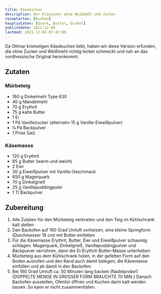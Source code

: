 ```yaml
---
title: Käsekuchen
description: Der Klassiker ohne Weißmehl und Zucker
rezeptarten: [Kuchen]
hauptzutaten: [Quark, Butter, Dinkel]
publishdate: 2021-12-04
lastmod: 2021-12-04 07:42:00
---
```


Da Ottmar krümeligen Käsekuchen liebt, haben wir diese Version erfunden, die ohne Zucker und Weißmehl richtig lecker schmeckt und nah an das nordhessische Original herankommt.

## Zutaten

### Mürbeteig

- 160 g Dinkelmehl Type 630
- 40 g Mandelmehl
- 70 g Erythrit
- 75 g kalte Butter
- 1 Ei
- 1 Pä Vanillezucker (alternativ 15 g Vanille-Eiweißpulver)
- ¼ Pä Backpulver
- 1 Prise Salz


### Käsemasse

- 120 g Erythrit
- 85 g Butter (warm und weich)
- 2 Eier
- 30 g Eiweißpulver mit Vanille-Geschmack
- 650 g Magerquark
- 70 g Dinkelgrieß
- 25 g Vanillepuddingpuler
- 1 Tl Backpulver

## Zubereitung

1. Alle Zutaten für den Mürbeteig verkneten und den Teig im Kühlschrank kalt stellen
2. Den Backofen auf 160 Grad Umluft vorheizen, eine kleine Springform (Durchmesser 19 cm) mit Butter einfetten
3. Für die Käsemasse Erythrit, Butter, Eier und Eiweißpulver schaumig schlagen. Magerquark, Dinkelgrieß, Vanillepuddingpulver und Backpulver verrühren, dann die Ei-Erythrit-Butter-Masse unterheben
4. Mürbeteig aus dem Kühlschrank holen, in der gefetten Form auf den Boden ausrollen und den Rand auch damit belegen; die Käsemasse einfüllen und ab damit in den Backofen:
5. Bei 160 Grad Umluft ca. 50 Minuten lang backen (Nadelprobe!) (DOPPELTE MENGE IN GROSSER FORM BRAUCHTE 70 MIN.) Danach Backofen ausstellen, Ofentür öffnen und Kuchen darin kalt werden lassen. So kann er nicht zusammenfallen.